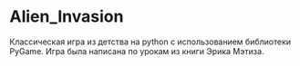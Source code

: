 # Alien_Invasion
Классическая игра из детства на python с использованием библиотеки PyGame.
Игра была написана по урокам из книги Эрика Мэтиза. 
